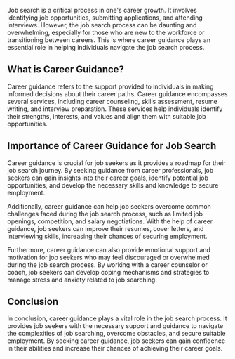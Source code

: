 
Job search is a critical process in one's career growth. It involves identifying job opportunities, submitting applications, and attending interviews. However, the job search process can be daunting and overwhelming, especially for those who are new to the workforce or transitioning between careers. This is where career guidance plays an essential role in helping individuals navigate the job search process.

What is Career Guidance?
------------------------

Career guidance refers to the support provided to individuals in making informed decisions about their career paths. Career guidance encompasses several services, including career counseling, skills assessment, resume writing, and interview preparation. These services help individuals identify their strengths, interests, and values and align them with suitable job opportunities.

Importance of Career Guidance for Job Search
--------------------------------------------

Career guidance is crucial for job seekers as it provides a roadmap for their job search journey. By seeking guidance from career professionals, job seekers can gain insights into their career goals, identify potential job opportunities, and develop the necessary skills and knowledge to secure employment.

Additionally, career guidance can help job seekers overcome common challenges faced during the job search process, such as limited job openings, competition, and salary negotiations. With the help of career guidance, job seekers can improve their resumes, cover letters, and interviewing skills, increasing their chances of securing employment.

Furthermore, career guidance can also provide emotional support and motivation for job seekers who may feel discouraged or overwhelmed during the job search process. By working with a career counselor or coach, job seekers can develop coping mechanisms and strategies to manage stress and anxiety related to job searching.

Conclusion
----------

In conclusion, career guidance plays a vital role in the job search process. It provides job seekers with the necessary support and guidance to navigate the complexities of job searching, overcome obstacles, and secure suitable employment. By seeking career guidance, job seekers can gain confidence in their abilities and increase their chances of achieving their career goals.
